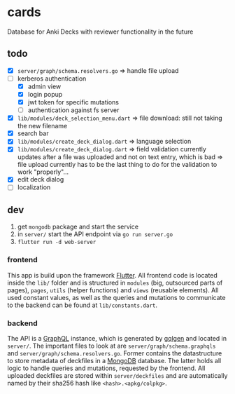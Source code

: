 # cards
Database for Anki Decks with reviewer functionality in the future

## todo
- [x] `server/graph/schema.resolvers.go` => handle file upload
- [ ] kerberos authentication
    - [x] admin view
    - [x] login popup
    - [x] jwt token for specific mutations
    - [ ] authentication against fs server 
- [x] `lib/modules/deck_selection_menu.dart` => file download: still not taking the new filename
- [x] search bar
- [x] `lib/modules/create_deck_dialog.dart` => language selection
- [x] `lib/modules/create_deck_dialog.dart` => field validation currently updates after a file was uploaded and not on text entry, which is bad => file upload currently has to be the last thing to do for the validation to work "properly"...
- [x] edit deck dialog
- [ ] localization

## dev
1. get `mongodb` package and start the service
2. in `server/` start the API endpoint via `go run server.go`
3. `flutter run -d web-server`

### frontend
This app is build upon the framework [Flutter](https://flutter.dev/). 
All frontend code is located inside the `lib/` folder and is structured in `modules` (big, outsourced parts of pages), `pages`, `utils` (helper functions) and `views` (reusable elements). All used constant values, as well as the queries and mutations to communicate to the backend can be found at `lib/constants.dart`.

### backend
The API is a [GraphQL](https://graphql.org/) instance, which is generated by [gqlgen](https://gqlgen.com/) and located in `server/`. The important files to look at are `server/graph/schema.graphqls` and `server/graph/schema.resolvers.go`. Former contains the datastructure to store metadata of deckfiles in a [MongoDB](https://www.mongodb.com/) database. The latter holds all logic to handle queries and mutations, requested by the frontend.
All uploaded deckfiles are stored within `server/deckfiles` and are automatically named by their sha256 hash like `<hash>.<apkg/colpkg>`.
